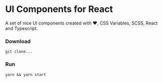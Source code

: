# UI Components for React
A set of nice UI components created with ❤️, CSS Variables, SCSS, React and Typescript.

### Download
```git clone... ```

### Run
```yarn && yarn start```
